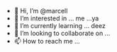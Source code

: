 - 👋 Hi, I’m @marcell 
- 👀 I’m interested in ... me ...ya
- 🌱 I’m currently learning ... deez 
- 💞️ I’m looking to collaborate on ...
- 📫 How to reach me ...

<!---
GHOSTT100/GHOSTT100 is a ✨ special ✨ repository because its `README.md` (this file) appears on your GitHub profile.
You can click the Preview link to take a look at your changes.
--->
